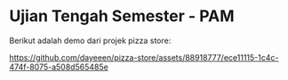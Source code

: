 # Ujian Tengah Semester - PAM
Berikut adalah demo dari projek pizza store:

https://github.com/dayeeen/pizza-store/assets/88918777/ece11115-1c4c-474f-8075-a508d565485e

